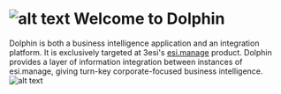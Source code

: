 # ![alt text](https://raw.github.com/andyczerwonka/dolphin/master/doc/dolphin32.png "Dolphin") Welcome to Dolphin 

Dolphin is both a business intelligence application and an integration platform. It is exclusively targeted at 3esi's [esi.manage](http://www.3esi.com/default.asp?mode=webpage&id=473) product. Dolphin provides a layer of information integration between instances of esi.manage, giving turn-key corporate-focused business intelligence.
![alt text](https://raw.github.com/andyczerwonka/dolphin/master/doc/dolphinmap.png "Dolphin")

